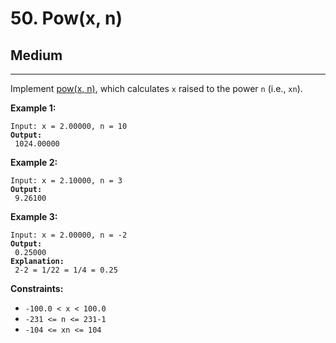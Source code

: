 # 50. Pow(x, n)

## Medium

***

Implement [pow(x, n)](http://www.cplusplus.com/reference/valarray/pow/), which calculates `x` raised to the power `n` (i.e., `xn`).

&#x20;

**Example 1:**

<pre><code>Input: x = 2.00000, n = 10
<strong>Output:
</strong> 1024.00000</code></pre>

**Example 2:**

<pre><code>Input: x = 2.10000, n = 3
<strong>Output:
</strong> 9.26100</code></pre>

**Example 3:**

<pre><code>Input: x = 2.00000, n = -2
<strong>Output:
</strong> 0.25000
<strong>Explanation:
</strong> 2-2 = 1/22 = 1/4 = 0.25</code></pre>

&#x20;

**Constraints:**

* `-100.0 < x < 100.0`
* `-231 <= n <= 231-1`
* `-104 <= xn <= 104`
